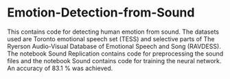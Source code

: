 # Emotion-Detection-from-Sound
This contains code for detecting human emotion from sound. 
The datasets used are Toronto emotional speech set (TESS) and selective parts of The Ryerson Audio-Visual Database of Emotional Speech and Song (RAVDESS).
The notebook Sound Replication contains code for preprocessing the sound files and the notebook Sound contains code for training the neural network. 
An accuracy of 83.1 % was achieved.
